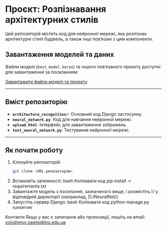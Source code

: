 # Проєкт: Розпізнавання архітектурних стилів

Цей репозиторій містить код для нейронної мережі, яка розпізнає архітектурні стилі будівель, а також інші пов’язані з цим компоненти.

## Завантаження моделей та даних

Файли моделі (`best_model.keras`) та іншого пов’язаного проєкту доступні для завантаження за посиланням:

[Завантажити файли моделі та проєкту](https://lnueduua-my.sharepoint.com/:f:/g/personal/volodymyr_zaiets_lnu_edu_ua/EusteJPzYnRGkq7awLiNeJYBwQ9Bbb0T2xxGt5RBCbFbtA?e=bfAfja)

---

## Вміст репозиторію

- **`architecture_recognition/`**: Основний код Django застосунку.
- **`neural_network.py`**: Код для навчання нейронної мережі.
- **`upload.html`**: Інтерфейс для завантаження зображень.
- **`test_neural_network.py`**: Тестування нейронної мережі.

---

## Як почати роботу

1. Клонуйте репозиторій:
   ```bash
   git clone <URL-репозиторію>
2. Встановіть залежності:
bash
Копіювати код
pip install -r requirements.txt
3. Завантажте модель з посилання, зазначеного вище, і розмістіть її у відповідній директорії (наприклад, D:/NeuralNet/).
4. Запустіть сервер Django:
bash
Копіювати код
python manage.py runserver


Контакти
Якщо у вас є запитання або пропозиції, пишіть на email: volodymyr.zaiets@lnu.edu.ua
